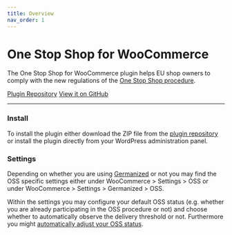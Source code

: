 ```yaml
---
title: Overview
nav_order: 1
---
```


<h1 class="fs-9">One Stop Shop for WooCommerce</h1>
<p class="fs-6 fw-300">The One Stop Shop for WooCommerce plugin helps EU shop owners to comply with the new regulations of the <a href="(https://ec.europa.eu/taxation_customs/business/vat/modernising-vat-cross-border-ecommerce_en">One Stop Shop procedure</a>.</p>
<p>
    <a href="https://wordpress.org/plugins/one-stop-shop-woocommerce" class="btn btn-primary fs-5 mb-4 mb-md-0 mr-2">Plugin Repository</a>
    <a href="https://github.com/vendidero/one-stop-shop-woocommerce" class="btn fs-5 mb-4 mb-md-0">View it on GitHub</a>
</p>

<hr/>

### Install

To install the plugin either download the ZIP file from the [plugin repository](https://wordpress.org/plugins/one-stop-shop-woocommerce) or install the plugin directly from your WordPress administration panel.

### Settings

Depending on whether you are using [Germanized](https://vendidero.de/woocommerce-germanized) or not you may find the OSS specific settings either under WooCommerce > Settings > OSS or under WooCommerce > Settings > Germanized > OSS.

Within the settings you may configure your default OSS status (e.g. whether you are already participating in the OSS procedure or not) and
choose whether to automatically observe the delivery threshold or not. Furthermore you might [automatically adjust your OSS status](tax-adjustments.md).